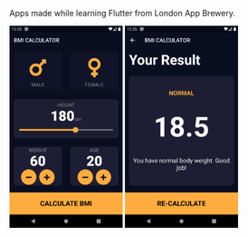 Apps made while learning Flutter from London App Brewery.
<p float="center">
<img src="Screenshot_1.png" width="200px"  />
<img src="Screenshot_2.png" width="200px"  />
</p>

